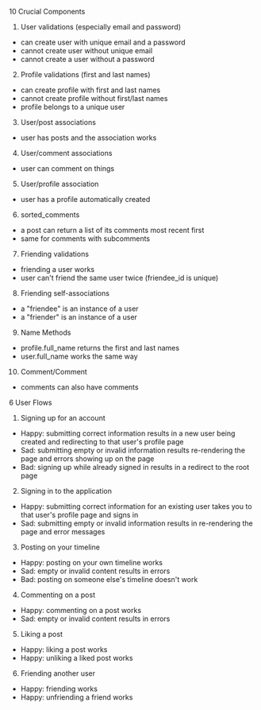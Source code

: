 10 Crucial Components

1. User validations (especially email and password)
  - can create user with unique email and a password
  - cannot create user without unique email
  - cannot create a user without a password
2. Profile validations (first and last names)
  - can create profile with first and last names
  - cannot create profile without first/last names
  - profile belongs to a unique user
3. User/post associations
  - user has posts and the association works
4. User/comment associations
  - user can comment on things
5. User/profile association
  - user has a profile automatically created
6. sorted_comments
  - a post can return a list of its comments most recent first
  - same for comments with subcomments
7. Friending validations
  - friending a user works
  - user can't friend the same user twice (friendee_id is unique)
8. Friending self-associations
  - a "friendee"  is an instance of a user
  - a "friender" is an instance of a user
9. Name Methods
  - profile.full_name returns the first and last names
  - user.full_name works the same way
10. Comment/Comment
  - comments can also have comments

6 User Flows
1. Signing up for an account
  - Happy: submitting correct information results in a new user being created and redirecting to that user's profile page
  - Sad: submitting empty or invalid information results re-rendering the page and errors showing up on the page
  - Bad: signing up while already signed in results in a redirect to the root page
2. Signing in to the application
  - Happy: submitting correct information for an existing user takes you to that user's profile page and signs in
  - Sad: submitting empty or invalid information results in re-rendering the page and error messages
3. Posting on your timeline
  - Happy: posting on your own timeline works
  - Sad: empty or invalid content results in errors
  - Bad: posting on someone else's timeline doesn't work
4. Commenting on a post
  - Happy: commenting on a post works
  - Sad: empty or invalid content results in errors
5. Liking a post
  - Happy: liking a post works
  - Happy: unliking a liked post works
6. Friending another user
  - Happy: friending works
  - Happy: unfriending a friend works
